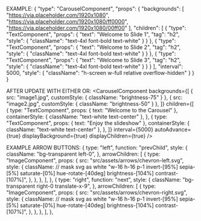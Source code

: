 EXAMPLE:
{
  "type": "CarouselComponent",
  "props": {
    "backgrounds": [
      "https://via.placeholder.com/1920x1080",
      "https://via.placeholder.com/1920x1080/ff0000",
      "https://via.placeholder.com/1920x1080/00ff00"
    ],
    "children": [
      {
        "type": "TextComponent",
        "props": {
          "text": "Welcome to Slide 1",
          "tag": "h2",
          "style": {
            "className": "text-4xl font-bold text-white"
          }
        }
      },
      {
        "type": "TextComponent",
        "props": {
          "text": "Welcome to Slide 2",
          "tag": "h2",
          "style": {
            "className": "text-4xl font-bold text-white"
          }
        }
      },
      {
        "type": "TextComponent",
        "props": {
          "text": "Welcome to Slide 3",
          "tag": "h2",
          "style": {
            "className": "text-4xl font-bold text-white"
          }
        }
      }
    ],
    "interval": 5000,
    "style": {
      "className": "h-screen w-full relative overflow-hidden"
    }
  }
}

AFTER UPDATE WITH EITHER OR:
<CarouselComponent
  backgrounds={[
    { src: "image1.jpg", customStyle: { className: "brightness-75" } },
    { src: "image2.jpg", customStyle: { className: "brightness-50" } },
  ]}
  children={[
    {
      type: "TextComponent",
      props: { text: "Welcome to the Carousel" },
      containerStyle: { className: "text-white text-center" },
    },
    {
      type: "TextComponent",
      props: { text: "Enjoy the slideshow" },
      containerStyle: { className: "text-white text-center" },
    },
  ]}
  interval={5000}
  autoAdvance={true}
  displayBackground={true}
  displayChildren={true}
/>

EXAMPLE ARROW BUTTONS:
{
      type: "left",
      function: "prevChild",
      style: {
        className: "bg-transparent left-0",
      },
      arrowChildren: [
        {
          type: "ImageComponent",
          props: {
            src: "src/assets/arrows/chevron-left.svg",
            style: {
              className: // mask svg as white
                "w-16 h-16 p-1 invert-[95%] sepia-[5%] saturate-[0%] hue-rotate-[40deg] brightness-[104%] contrast-[107%]",
            },
          },
        },
      ],
    },
    {
      type: "right",
      function: "next",
      style: {
        className: "bg-transparent right-0 translate-x-9",
      },
      arrowChildren: [
        {
          type: "ImageComponent",
          props: {
            src: "src/assets/arrows/chevron-right.svg",
            style: {
              className: // mask svg as white 
                "w-16 h-16 p-1 invert-[95%] sepia-[5%] saturate-[0%] hue-rotate-[40deg] brightness-[104%] contrast-[107%]", 
            },
          },
        },
      ],
    },